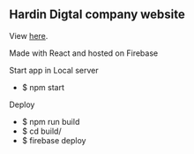 ## Hardin Digtal company website

View [here](https://github.com/facebook/create-react-app/issues).

Made with React and hosted on Firebase


Start app in Local server
- $ npm start

Deploy
- $ npm run build
- $ cd build/
- $ firebase deploy

